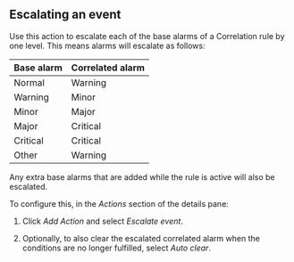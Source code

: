 ## Escalating an event

Use this action to escalate each of the base alarms of a Correlation rule by one level. This means alarms will escalate as follows:

| Base alarm | Correlated alarm |
|------------|------------------|
| Normal     | Warning          |
| Warning    | Minor            |
| Minor      | Major            |
| Major      | Critical         |
| Critical   | Critical         |
| Other      | Warning          |

Any extra base alarms that are added while the rule is active will also be escalated.

To configure this, in the *Actions* section of the details pane:

1. Click *Add Action* and select *Escalate event*.

2. Optionally, to also clear the escalated correlated alarm when the conditions are no longer fulfilled, select *Auto clear*.
